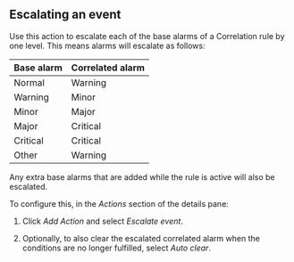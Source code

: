 ## Escalating an event

Use this action to escalate each of the base alarms of a Correlation rule by one level. This means alarms will escalate as follows:

| Base alarm | Correlated alarm |
|------------|------------------|
| Normal     | Warning          |
| Warning    | Minor            |
| Minor      | Major            |
| Major      | Critical         |
| Critical   | Critical         |
| Other      | Warning          |

Any extra base alarms that are added while the rule is active will also be escalated.

To configure this, in the *Actions* section of the details pane:

1. Click *Add Action* and select *Escalate event*.

2. Optionally, to also clear the escalated correlated alarm when the conditions are no longer fulfilled, select *Auto clear*.
